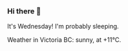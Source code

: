 ### Hi there :wave:

It's Wednesday! I'm probably sleeping.

Weather in Victoria BC: sunny, at +11°C.
